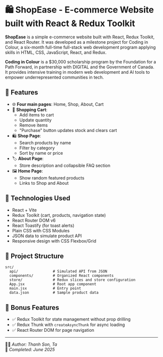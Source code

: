 # 🛍️ ShopEase - E-commerce Website built with React & Redux Toolkit

**ShopEase** is a simple e-commerce website built with React, Redux Toolkit, and React Router. It was developed as a milestone project for Coding in Colour, a six-month full-time full-stack web development program applying skills in HTML, CSS, JavaScript, React, and Redux.

**Coding in Colour** is a $30,000 scholarship program by the Foundation for a Path Forward, in partnership with DIGITAL and the Government of Canada. It provides intensive training in modern web development and AI tools to empower underrepresented communities in tech.


## 🚀 Features

- 🌐 **Four main pages**: Home, Shop, About, Cart
- 🛒 **Shopping Cart**:
  - Add items to cart
  - Update quantity
  - Remove items
  - "Purchase" button updates stock and clears cart
- 🛍️ **Shop Page**:
  - Search products by name
  - Filter by category
  - Sort by name or price
- 🏷️ **About Page**:
  - Store description and collapsible FAQ section
- 🖼️ **Home Page**:
  - Show random featured products
  - Links to Shop and About

## 🧰 Technologies Used

- React + Vite
- Redux Toolkit (cart, products, navigation state)
- React Router DOM v6
- React Toastify (for toast alerts)
- Plain CSS with CSS Modules
- JSON data to simulate product API
- Responsive design with CSS Flexbox/Grid



## 📁 Project Structure

```
src/
  api/                # Simulated API from JSON
  components/         # Organized React components
  store/              # Redux slices and store configuration
  App.jsx             # Root app component
  main.jsx            # Entry point
  data.json           # Sample product data
```

## 🏅 Bonus Features

- ✅ Redux Toolkit for state management without prop drilling
- ✅ Redux Thunk with `createAsyncThunk` for async loading
- ✅ React Router DOM for page navigation



---

👨‍💻 *Author: Thanh Son, Ta*  
📅 *Completed: June 2025*